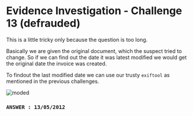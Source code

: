 # Evidence Investigation - Challenge 13 (defrauded)

This is a little tricky only because the question is too long. 

Basically we are given the original document, which the suspect tried to change. So if we can find out the date it was latest modified we would get the original date the invoice was created. 

To findout the last modified date we can use our trusty `exiftool` as mentioned in the previous challenges.

![moded](https://user-images.githubusercontent.com/66634743/117677175-45a14980-b1bf-11eb-837e-aa81767f45d6.png)

### `ANSWER : 13/05/2012`
